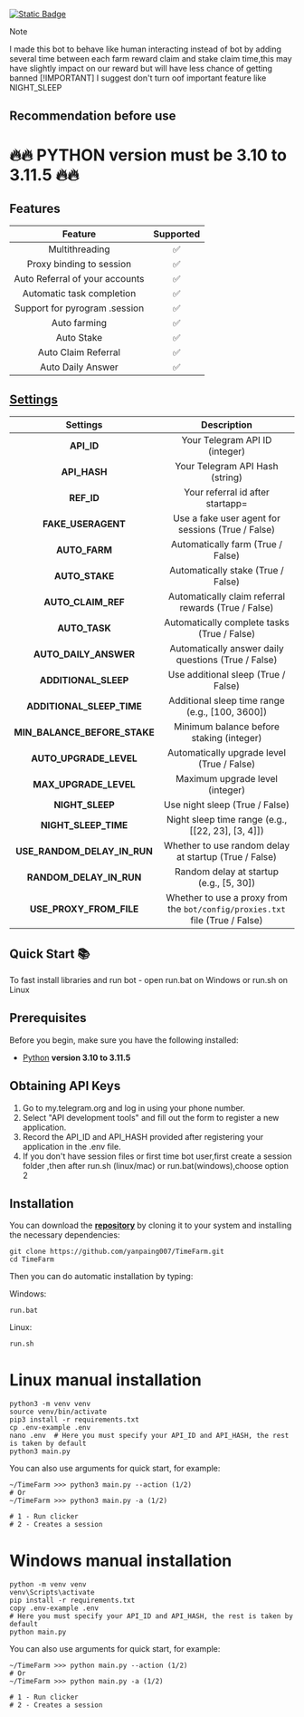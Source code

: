 [![Static Badge](https://img.shields.io/badge/Telegram-Bot%20Link-Link?style=for-the-badge&logo=Telegram&logoColor=white&logoSize=auto&color=blue)](https://t.me/TimeFarmCryptoBot?start=gWFElxEJG7L8PDye)
> [!NOTE]
> I made this bot to behave like human interacting instead of bot by adding several time between each farm reward claim and stake claim time,this may have slightly impact on our reward but will have less chance of getting banned
> [!IMPORTANT]
> I suggest don't turn oof important feature like NIGHT_SLEEP

## Recommendation before use

# 🔥🔥 PYTHON version must be 3.10 to 3.11.5 🔥🔥

## Features

|                               Feature                                | Supported |
|:-------------------------------------------------------------------:|:---------:|
|                           Multithreading                            |     ✅     |
|                    Proxy binding to session                         |     ✅     |
|                 Auto Referral of your accounts                      |     ✅     |
|                    Automatic task completion                        |     ✅     |
|                  Support for pyrogram .session                      |     ✅     |
|                           Auto farming                              |     ✅     |
|                        Auto Stake                                   |     ✅     |
|                    Auto Claim Referral                              |     ✅     |
|                    Auto Daily Answer                                 |     ✅     |

## [Settings](https://github.com/yanpaing007/TimeFarm/blob/main/.env-example/)
|        Settings         |                                      Description                                       |
|:-----------------------:|:--------------------------------------------------------------------------------------:|
|  **API_ID**             |        Your Telegram API ID (integer)                                                  |
|  **API_HASH**           |        Your Telegram API Hash (string)                                                 |
|  **REF_ID**             |        Your referral id after startapp=                                                |
| **FAKE_USERAGENT**      |        Use a fake user agent for sessions (True / False)                               |
| **AUTO_FARM**           |        Automatically farm (True / False)                                               |
| **AUTO_STAKE**          |        Automatically stake (True / False)                                              |
| **AUTO_CLAIM_REF**      |        Automatically claim referral rewards (True / False)                             |
| **AUTO_TASK**           |        Automatically complete tasks (True / False)                                     |
| **AUTO_DAILY_ANSWER**   |        Automatically answer daily questions (True / False)                             |
| **ADDITIONAL_SLEEP**    |        Use additional sleep (True / False)                                             |
| **ADDITIONAL_SLEEP_TIME** |      Additional sleep time range (e.g., [100, 3600])                                  |
| **MIN_BALANCE_BEFORE_STAKE** | Minimum balance before staking (integer)                                          |
| **AUTO_UPGRADE_LEVEL**  |        Automatically upgrade level (True / False)                                      |
| **MAX_UPGRADE_LEVEL**   |        Maximum upgrade level (integer)                                                 |
| **NIGHT_SLEEP**         |        Use night sleep (True / False)                                                  |
| **NIGHT_SLEEP_TIME**    |        Night sleep time range (e.g., [[22, 23], [3, 4]])                               |
| **USE_RANDOM_DELAY_IN_RUN** | Whether to use random delay at startup (True / False)                              |
| **RANDOM_DELAY_IN_RUN** |        Random delay at startup (e.g., [5, 30])                                         |
| **USE_PROXY_FROM_FILE** |        Whether to use a proxy from the `bot/config/proxies.txt` file (True / False)    |

## Quick Start 📚

To fast install libraries and run bot - open run.bat on Windows or run.sh on Linux

## Prerequisites
Before you begin, make sure you have the following installed:
- [Python](https://www.python.org/downloads/) **version 3.10 to 3.11.5**

## Obtaining API Keys
1. Go to my.telegram.org and log in using your phone number.
2. Select "API development tools" and fill out the form to register a new application.
3. Record the API_ID and API_HASH provided after registering your application in the .env file.
4. If you don't have session files or first time bot user,first create a session folder ,then after run.sh (linux/mac) or run.bat(windows),choose option 2


## Installation
You can download the [**repository**](https://github.com/yanpaing007/TimeFarm) by cloning it to your system and installing the necessary dependencies:
```shell
git clone https://github.com/yanpaing007/TimeFarm.git
cd TimeFarm
```

Then you can do automatic installation by typing:

Windows:
```shell
run.bat
```

Linux:
```shell
run.sh
```

# Linux manual installation
```shell
python3 -m venv venv
source venv/bin/activate
pip3 install -r requirements.txt
cp .env-example .env
nano .env  # Here you must specify your API_ID and API_HASH, the rest is taken by default
python3 main.py
```

You can also use arguments for quick start, for example:
```shell
~/TimeFarm >>> python3 main.py --action (1/2)
# Or
~/TimeFarm >>> python3 main.py -a (1/2)

# 1 - Run clicker
# 2 - Creates a session
```

# Windows manual installation
```shell
python -m venv venv
venv\Scripts\activate
pip install -r requirements.txt
copy .env-example .env
# Here you must specify your API_ID and API_HASH, the rest is taken by default
python main.py
```

You can also use arguments for quick start, for example:
```shell
~/TimeFarm >>> python main.py --action (1/2)
# Or
~/TimeFarm >>> python main.py -a (1/2)

# 1 - Run clicker
# 2 - Creates a session
```
